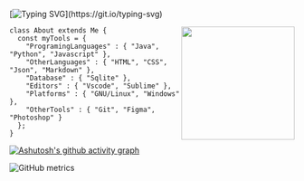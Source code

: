 [![Typing SVG](https://readme-typing-svg.demolab.com?font=Roboto+Mono&pause=1000&color=fd8c73&width=435&lines=Hi%2C+I'm+Bedirhan+Ugur;I'm+a+Creative+Developer.+;I'm+interested+in+Computer+Art.)](https://git.io/typing-svg)
 
 
<img src="https://thumbs.gfycat.com/TanDapperBorderterrier.webp" alt="" width="200" height="200" align="right">

 

```
class About extends Me { 
  const myTools = {  
    "ProgramingLanguages" : { "Java", "Python", "Javascript" },
    "OtherLanguages" : { "HTML", "CSS", "Json", "Markdown" },
    "Database" : { "Sqlite" },
    "Editors" : { "Vscode", "Sublime" },
    "Platforms" : { "GNU/Linux", "Windows" },
    "OtherTools" : { "Git", "Figma", "Photoshop" }
  };
}
```
 

[![Ashutosh's github activity graph](https://activity-graph.herokuapp.com/graph?username=bedirxanugur&bg_color=22272e&color=ffffff&line=fd8c73&point=ebebeb&area=true&hide_border=true)](https://github.com/ashutosh00710/github-readme-activity-graph)
 
![GitHub metrics](https://metrics.lecoq.io/bedirxanugur)  


 
 

 
